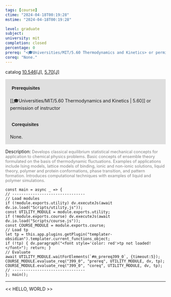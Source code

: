 ```yaml
---
tags: [course]
ctime: "2024-04-18T00:19:28"
mstime: "2024-04-18T00:19:28"

level: graduate
subject: 
university: mit
completion: closed
percentage: 0
prereq: "<🎓Universities/MIT/5.60 Thermodynamics and Kinetics> or permission of instructor"
coreq: "None."
---
```


catalog [10.546[J]](http://student.mit.edu/catalog/m10a.html#10.546), [5.70[J]](http://student.mit.edu/catalog/m5b.html#5.70)

<span style="display: block; padding: 15px; background-color: rgb(100, 100, 100, 0.2);"><font id="m_prereq399_0" style="display: block; font-family: Arial, sans-serif; font-weight: bold; padding: 5px">Prerequisites</font><br><span id="prereq399_0">[[🎓Universities/MIT/5.60 Thermodynamics and Kinetics | 5.60]] or permission of instructor</span></span>
<span style="display: block; padding: 15px; background-color: rgb(100, 100, 100, 0.2);"><font id="m_coreq399_0" style="display: block; font-family: Arial, sans-serif; font-weight: bold; padding: 5px">Corequisites</font><br><span id="coreq399_0">None.</span></span>

<font style="">Description:</font>
<font style="color: grey; font-size: 0.8rem;">Develops classical equilibrium statistical mechanical concepts for application to chemical physics problems. Basic concepts of ensemble theory formulated on the basis of thermodynamic fluctuations. Examples of applications include Ising models, lattice models of binding, ionic and non-ionic solutions, liquid theory, polymer and protein conformations, phase transition, and pattern formation. Introduces computational techniques with examples of liquid and polymer simulations.</font>

```dataviewjs
const main = async _ => {
// --------------------------------
// Load modules
if (!module.exports.utility) dv.executeJs(await dv.io.load("Scripts/utility.js"));
const UTILITY_MODULE = module.exports.utility;
if (!module.exports.course) dv.executeJs(await dv.io.load("Scripts/course.js"));
const COURSE_MODULE = module.exports.course;
// Load tp
let tp = this.app.plugins.getPlugin("templater-obsidian").templater.current_functions_object;
if (!tp) { dv.paragraph("<font style='color: red'>tp not loaded!</font>"); return; }
// Evaluate
await UTILITY_MODULE.waitForElements(`#m_prereq399_0`, {timeout:5});
COURSE_MODULE.evaluate_req("399_0", "prereq", UTILITY_MODULE, dv, tp);
COURSE_MODULE.evaluate_req("399_0", "coreq", UTILITY_MODULE, dv, tp);
// --------------------------------
}; main();
```

---

<< HELLO, WORLD >>
